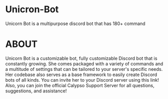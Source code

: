 # Unicron-Bot

Unicorn Bot is a multipurpose discord bot that has 180+ command
 
# ABOUT                              
Unicorn Bot is a customizable bot, fully customizable Discord bot that is constantly growing. She comes packaged with a variety of commands and a multitude of settings that can be tailored to your server's specific needs. Her codebase also serves as a base framework to easily create Discord bots of all kinds. You can invite her to your Discord server using this link! Also, you can join the official Calypso Support Server for all questions, suggestions, and assistance!
